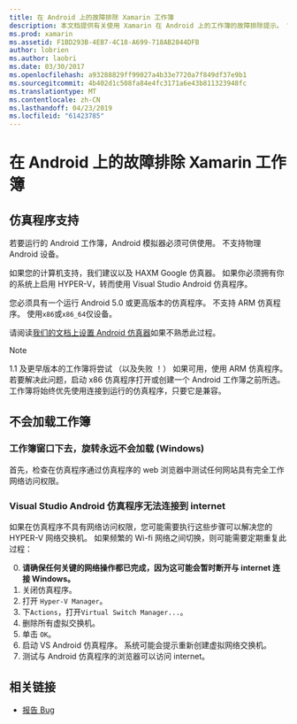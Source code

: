 ```yaml
---
title: 在 Android 上的故障排除 Xamarin 工作簿
description: 本文档提供有关使用 Xamarin 在 Android 上的工作簿的故障排除提示。 它讨论了仿真程序支持、 不会加载的工作簿和其他主题。
ms.prod: xamarin
ms.assetid: F1BD293B-4EB7-4C18-A699-718AB2844DFB
author: lobrien
ms.author: laobri
ms.date: 03/30/2017
ms.openlocfilehash: a93288829ff99027a4b33e7720a7f849df37e9b1
ms.sourcegitcommit: 4b402d1c508fa84e4fc3171a6e43b811323948fc
ms.translationtype: MT
ms.contentlocale: zh-CN
ms.lasthandoff: 04/23/2019
ms.locfileid: "61423785"
---
```

# <a name="troubleshooting-xamarin-workbooks-on-android"></a>在 Android 上的故障排除 Xamarin 工作簿

## <a name="emulator-support"></a>仿真程序支持

若要运行的 Android 工作簿，Android 模拟器必须可供使用。 不支持物理 Android 设备。

如果您的计算机支持，我们建议以及 HAXM Google 仿真器。
如果你必须拥有你的系统上启用 HYPER-V，转而使用 Visual Studio Android 仿真程序。

您必须具有一个运行 Android 5.0 或更高版本的仿真程序。 不支持 ARM 仿真程序。 使用`x86`或`x86_64`仅设备。

请阅读[我们的文档上设置 Android 仿真器][ android-emu]如果不熟悉此过程。

> [!NOTE]
> 1.1 及更早版本的工作簿将尝试 （以及失败 ！） 如果可用，使用 ARM 仿真程序。 若要解决此问题，启动 x86 仿真程序打开或创建一个 Android 工作簿之前所选。 工作簿将始终优先使用连接到运行的仿真程序，只要它是兼容。

## <a name="workbooks-wont-load"></a>不会加载工作簿

### <a name="workbook-window-spins-forever-never-loads-windows"></a>工作簿窗口下去，旋转永远不会加载 (Windows)

首先，检查在仿真程序通过仿真程序的 web 浏览器中测试任何网站具有完全工作网络访问权限。

### <a name="visual-studio-android-emulator-cannot-connect-to-the-internet"></a>Visual Studio Android 仿真程序无法连接到 internet

如果在仿真程序不具有网络访问权限，您可能需要执行这些步骤可以解决您的 HYPER-V 网络交换机。 如果频繁的 Wi-fi 网络之间切换，则可能需要定期重复此过程：

0. **请确保任何关键的网络操作都已完成，因为这可能会暂时断开与 internet 连接 Windows。**
1. 关闭仿真程序。
2. 打开 `Hyper-V Manager`。
3. 下`Actions`，打开`Virtual Switch Manager...`。
4. 删除所有虚拟交换机。
5. 单击 `OK`。
6. 启动 VS Android 仿真程序。 系统可能会提示重新创建虚拟网络交换机。
7. 测试与 Android 仿真程序的浏览器可以访问 internet。

[android-emu]: https://developer.xamarin.com/guides/android/deployment,_testing,_and_metrics/debug-on-emulator/


## <a name="related-links"></a>相关链接

- [报告 Bug](~/tools/workbooks/install.md#reporting-bugs)
